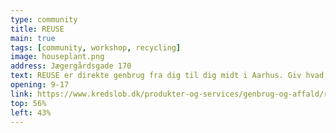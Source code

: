 ```yaml
---
type: community
title: REUSE
main: true
tags: [community, workshop, recycling]
image: houseplant.png
address: Jægergårdsgade 170
text: REUSE er direkte genbrug fra dig til dig midt i Aarhus. Giv hvad du har. Tag hvad du kan bruge. REUSE er Aarhus’ innovative genbrugsstation. Hent brugte ting gratis.
opening: 9-17
link: https://www.kredslob.dk/produkter-og-services/genbrug-og-affald/reuse
top: 56%
left: 43%
---
```

